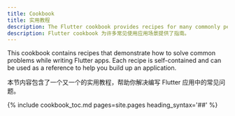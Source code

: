 ```yaml
---
title: Cookbook
title: 实用教程
description: The Flutter cookbook provides recipes for many commonly performed tasks.
description: Flutter cookbook 为许多常见使用应用场景提供了指南。
---
```


This cookbook contains recipes that demonstrate how to solve common problems
while writing Flutter apps. Each recipe is self-contained and can be used as a
reference to help you build up an application.

本节内容包含了一个又一个的实用教程，帮助你解决编写 Flutter 应用中的常见问题。

{% include cookbook_toc.md pages=site.pages heading_syntax='##' %}
